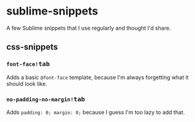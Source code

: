 sublime-snippets
================

A few Sublime snippets that I use regularly and thought I'd share.


## css-snippets
### `font-face!`<kbd>tab</kbd>
Adds a basic `@font-face` template, because I'm always forgetting what it should look like.

### `no-padding-no-margin!`<kbd>tab</kbd>
Adds `padding: 0; margin: 0;` because I guess I'm too lazy to add that.
